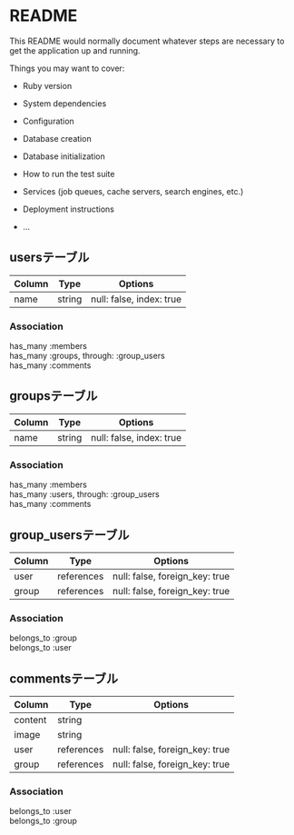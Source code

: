 # README

This README would normally document whatever steps are necessary to get the
application up and running.

Things you may want to cover:

* Ruby version

* System dependencies

* Configuration

* Database creation

* Database initialization

* How to run the test suite

* Services (job queues, cache servers, search engines, etc.)

* Deployment instructions

* ...

## usersテーブル

|Column|Type|Options|
|------|----|-------|
|name|string|null: false, index: true|

### Association
has_many :members<br>
has_many :groups, through: :group_users<br>
has_many :comments


## groupsテーブル

|Column|Type|Options|
|------|----|-------|
|name|string|null: false, index: true|

### Association
has_many :members<br>
has_many :users, through: :group_users<br>
has_many :comments


## group_usersテーブル

|Column|Type|Options|
|------|----|-------|
|user|references|null: false, foreign_key: true|
|group|references|null: false, foreign_key: true|

### Association
belongs_to :group<br>
belongs_to :user


## commentsテーブル

|Column|Type|Options|
|------|----|-------|
|content|string| |
|image|string| |
|user|references|null: false, foreign_key: true|
|group|references|null: false, foreign_key: true|

### Association
belongs_to :user<br>
belongs_to :group



